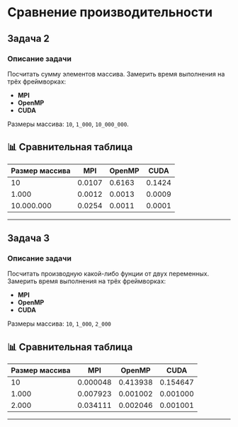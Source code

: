 # Сравнение производительности

## Задача 2

### Описание задачи

Посчитать сумму элементов массива. Замерить время выполнения на трёх фреймворках:
- **MPI**
- **OpenMP**
- **CUDA**

Размеры массива: `10`, `1_000`, `10_000_000`.


## 📊 Сравнительная таблица

| Размер массива |    MPI    |    OpenMP    |    CUDA    |
|----------------|-----------|--------------|------------|
| 10             | 0.0107    | 0.6163       | 0.1424     |
| 1.000          | 0.0012    | 0.0013       | 0.0009     |
| 10.000.000     | 0.0254    | 0.0011       | 0.0001     |

---

## Задача 3

### Описание задачи

Посчитать производную какой-либо фунции от двух переменных. Замерить время выполнения на трёх фреймворках:
- **MPI**
- **OpenMP**
- **CUDA**

Размеры массива: `10`, `1_000`, `2_000`

## 📊 Сравнительная таблица

| Размер массива |    MPI    |    OpenMP    |    CUDA    |
|----------------|-----------|--------------|------------|
| 10             | 0.000048  | 0.413938     | 0.154647   |
| 1.000          | 0.007923  | 0.001002     | 0.001000   |
| 2.000          | 0.034111  | 0.002046     | 0.001001   |

---
